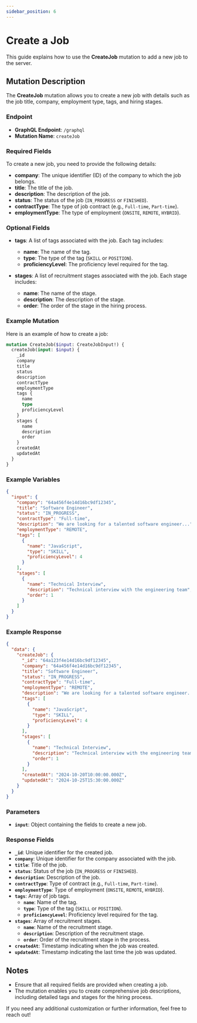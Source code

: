 ```yaml
---
sidebar_position: 6
---
```


# Create a Job

This guide explains how to use the **CreateJob** mutation to add a new job to the server.

## Mutation Description

The **CreateJob** mutation allows you to create a new job with details such as the job title, company, employment type, tags, and hiring stages.

### Endpoint

- **GraphQL Endpoint**: `/graphql`
- **Mutation Name**: `createJob`

### Required Fields

To create a new job, you need to provide the following details:

- **company**: The unique identifier (ID) of the company to which the job belongs.
- **title**: The title of the job.
- **description**: The description of the job.
- **status**: The status of the job (`IN_PROGRESS` or `FINISHED`).
- **contractType**: The type of job contract (e.g., `Full-time`, `Part-time`).
- **employmentType**: The type of employment (`ONSITE`, `REMOTE`, `HYBRID`).

### Optional Fields

- **tags**: A list of tags associated with the job. Each tag includes:
  - **name**: The name of the tag.
  - **type**: The type of the tag (`SKILL` or `POSITION`).
  - **proficiencyLevel**: The proficiency level required for the tag.

- **stages**: A list of recruitment stages associated with the job. Each stage includes:
  - **name**: The name of the stage.
  - **description**: The description of the stage.
  - **order**: The order of the stage in the hiring process.

### Example Mutation

Here is an example of how to create a job:

```graphql
mutation CreateJob($input: CreateJobInput!) {
  createJob(input: $input) {
    _id
    company
    title
    status
    description
    contractType
    employmentType
    tags {
      name
      type
      proficiencyLevel
    }
    stages {
      name
      description
      order
    }
    createdAt
    updatedAt
  }
}
```

### Example Variables

```json
{
  "input": {
    "company": "64a456f4e14d16bc9df12345",
    "title": "Software Engineer",
    "status": "IN_PROGRESS",
    "contractType": "Full-time",
    "description": "We are looking for a talented software engineer...",
    "employmentType": "REMOTE",
    "tags": [
      {
        "name": "JavaScript",
        "type": "SKILL",
        "proficiencyLevel": 4
      }
    ],
    "stages": [
      {
        "name": "Technical Interview",
        "description": "Technical interview with the engineering team",
        "order": 1
      }
    ]
  }
}
```

### Example Response

```json
{
  "data": {
    "createJob": {
      "_id": "64a123f4e14d16bc9df12345",
      "company": "64a456f4e14d16bc9df12345",
      "title": "Software Engineer",
      "status": "IN_PROGRESS",
      "contractType": "Full-time",
      "employmentType": "REMOTE",
      "description": "We are looking for a talented software engineer...",
      "tags": [
        {
          "name": "JavaScript",
          "type": "SKILL",
          "proficiencyLevel": 4
        }
      ],
      "stages": [
        {
          "name": "Technical Interview",
          "description": "Technical interview with the engineering team",
          "order": 1
        }
      ],
      "createdAt": "2024-10-20T10:00:00.000Z",
      "updatedAt": "2024-10-25T15:30:00.000Z"
    }
  }
}
```

### Parameters

- **`input`**: Object containing the fields to create a new job.

### Response Fields

- **`_id`**: Unique identifier for the created job.
- **`company`**: Unique identifier for the company associated with the job.
- **`title`**: Title of the job.
- **`status`**: Status of the job (`IN_PROGRESS` or `FINISHED`).
- **`description`**: Description of the job.
- **`contractType`**: Type of contract (e.g., `Full-time`, `Part-time`).
- **`employmentType`**: Type of employment (`ONSITE`, `REMOTE`, `HYBRID`).
- **`tags`**: Array of job tags.
  - **`name`**: Name of the tag.
  - **`type`**: Type of the tag (`SKILL` or `POSITION`).
  - **`proficiencyLevel`**: Proficiency level required for the tag.
- **`stages`**: Array of recruitment stages.
  - **`name`**: Name of the recruitment stage.
  - **`description`**: Description of the recruitment stage.
  - **`order`**: Order of the recruitment stage in the process.
- **`createdAt`**: Timestamp indicating when the job was created.
- **`updatedAt`**: Timestamp indicating the last time the job was updated.

## Notes

- Ensure that all required fields are provided when creating a job.
- The mutation enables you to create comprehensive job descriptions, including detailed tags and stages for the hiring process.

If you need any additional customization or further information, feel free to reach out!